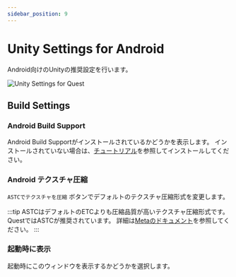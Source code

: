```yaml
---
sidebar_position: 9
---
```


# Unity Settings for Android

Android向けのUnityの推奨設定を行います。

![Unity Settings for Quest](/img/unity_settings_for_quest.png)

## Build Settings

### Android Build Support

Android Build Supportがインストールされているかどうかを表示します。
インストールされていない場合は、[チュートリアル](../../tutorial/set-up-environment.mdx)を参照してインストールしてください。

### Android テクスチャ圧縮

`ASTCでテクスチャを圧縮` ボタンでデフォルトのテクスチャ圧縮形式を変更します。

:::tip
ASTCはデフォルトのETCよりも圧縮品質が高いテクスチャ圧縮形式です。QuestではASTCが推奨されています。
詳細は[Metaのドキュメント](https://developer.oculus.com/documentation/unity/unity-conf-settings/#build-settings)を参照してください。
:::

### 起動時に表示

起動時にこのウィンドウを表示するかどうかを選択します。
